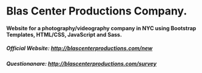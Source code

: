 # Blas Center Productions Company. 

#### Website for a photography/videography company in NYC using Bootstrap Templates, HTML/CSS, JavaScript and Sass. 

##### Official Website: http://blascenterproductions.com/new
##### Questionanare: http://blascenterproductions.com/survey
